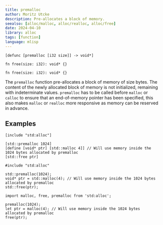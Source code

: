 ```yaml
---
title: premalloc
author: Moritz Utcke
description: Pre-allocates a block of memory.
seealso: [alloc/malloc, alloc/realloc, alloc/free]
date: 2024-04-10
library: alloc
tags: [function]
language: mlisp
---
```


```mlisp tabs=lang name=META-Lisp lang=mlisp
[defunc [premalloc [i32 size]] -> void*]
```

```metals tabs=lang name=METALS lang=metals
fn free(size: i32): void* {}
```

```gyro tabs=lang name=Gyro lang=gyro
fn free(size: i32): void* {}
```

The `premalloc` function pre-allocates a block of memory of size bytes. The content of the newly allocated block of memory is not initialized, remaining with indeterminate values.
`premalloc` has to be called before `malloc` or `calloc` to ensure that an end-of-memory pointer has been specified, this also makes `malloc` or `realloc` more responsive as memory can be reserved in advance.

## Examples

```mlisp tabs=example-0 name=META-Lisp lang=mlisp
[include "std:alloc"]

[std::premalloc 1024]
[define [void* ptr] [std::malloc 4]] // Will use memory inside the 1024 bytes allocated by premalloc
[std::free ptr]
```

```metals tabs=example-0 name=METALS lang=metals
#include "std:alloc"

std::premalloc(1024);
void* ptr = std::malloc(4); // Will use memory inside the 1024 bytes allocated by premalloc
std::free(ptr);
```

```gyro tabs=example-0 name=Gyro lang=gyro
import malloc, free, premalloc from 'std:alloc';

premalloc(1024);
let ptr = malloc(4); // Will use memory inside the 1024 bytes allocated by premalloc
free(ptr);
```